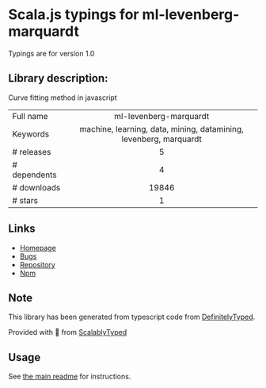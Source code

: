 
# Scala.js typings for ml-levenberg-marquardt

Typings are for version 1.0

## Library description:
Curve fitting method in javascript

|                    |                 |
| ------------------ | :-------------: |
| Full name          | ml-levenberg-marquardt |
| Keywords           | machine, learning, data, mining, datamining, levenberg, marquardt |
| # releases         | 5 |
| # dependents       | 4 |
| # downloads        | 19846 |
| # stars            | 1 |

## Links
- [Homepage](https://github.com/mljs/levenberg-marquardt#readme)
- [Bugs](https://github.com/mljs/levenberg-marquardt/issues)
- [Repository](https://github.com/mljs/levenberg-marquardt)
- [Npm](https://www.npmjs.com/package/ml-levenberg-marquardt)
    


## Note
This library has been generated from typescript code from [DefinitelyTyped](https://definitelytyped.org).

Provided with :purple_heart: from [ScalablyTyped](https://github.com/oyvindberg/ScalablyTyped)

## Usage
See [the main readme](../../readme.md) for instructions.


